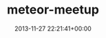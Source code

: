 ---
title:		"meteor-meetup"
type:		"photos"
mediatype:		"upload"
location:		"TBC"
date:		"2013-11-27 22:21:41+00:00"
album:		"events"
filename:		"meteor-meetup.md"
series:		""
cl_public_id:		"events/meteor-meetup"
cl_version:		1497002599
format:		"tiff"
bytes:		2004632
width:		810
height:		1440
colours:
- "#D5CFC4"
- "#E1E1D8"
- "#7D7E71"
- "#2E2D27"
- "#231B10"
- "#447A31"
- "#2D1D14"
- "#7B8789"
- "#2F3532"
- "#1B3212"
- "#06070A"
- "#8E8779"
- "#727B73"
- "#D3A180"
- "#01202E"
- "#0C1317"
- "#795036"
- "#0C0602"
- "#8CC670"
- "#170F05"
- "#775B39"
- "#B0BFC6"
- "#122808"
- "#262429"
- "#12150D"
- "#B9C1BA"
exposure_mode:		"Auto"
program:		"Aperture-priority AE"
aperture:		"2.8"
focal_length:		"98.0 mm"
iso:		"2000"
shutter_speed:		"1/400"
metering:		"Multi-segment"
flash:		"Off, Did not fire"
white_balance:		"Custom"
colour_temp:		"3000"
has_crop:		"false"
orientation:		"Horizontal (normal)"
camera_model:		"NIKON D800"
lens_info:		"70-200mm f/2.8"
artist:		"No artist info"
x_resolution:		"300"
y_resolution:		"300"
---